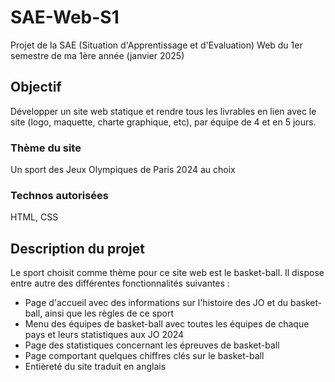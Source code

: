 # SAE-Web-S1
Projet de la SAE (Situation d'Apprentissage et d'Evaluation) Web du 1er semestre de ma 1ère année (janvier 2025)
## Objectif
Développer un site web statique et rendre tous les livrables en lien avec le site (logo, maquette, charte graphique, etc), par équipe de 4 et en 5 jours.
### Thème du site
Un sport des Jeux Olympiques de Paris 2024 au choix
### Technos autorisées
HTML, CSS
## Description du projet
Le sport choisit comme thème pour ce site web est le basket-ball. Il dispose entre autre des différentes fonctionnalités suivantes :  
- Page d'accueil avec des informations sur l'histoire des JO et du basket-ball, ainsi que les règles de ce sport  
- Menu des équipes de basket-ball avec toutes les équipes de chaque pays et leurs statistiques aux JO 2024  
- Page des statistiques concernant les épreuves de basket-ball  
- Page comportant quelques chiffres clés sur le basket-ball  
- Entièreté du site traduit en anglais
